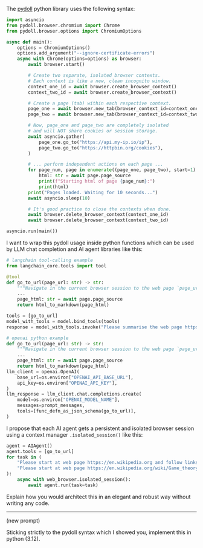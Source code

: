 The [pydoll](https://github.com/autoscrape-labs/pydoll) python library uses the following syntax:

```python
import asyncio
from pydoll.browser.chromium import Chrome
from pydoll.browser.options import ChromiumOptions

async def main():
    options = ChromiumOptions()
    options.add_argument("--ignore-certificate-errors")
    async with Chrome(options=options) as browser:
        await browser.start()

        # Create two separate, isolated browser contexts.
        # Each context is like a new, clean incognito window.
        context_one_id = await browser.create_browser_context()
        context_two_id = await browser.create_browser_context()

        # Create a page (tab) within each respective context.
        page_one = await browser.new_tab(browser_context_id=context_one_id)
        page_two = await browser.new_tab(browser_context_id=context_two_id)

        # Now, page_one and page_two are completely isolated
        # and will NOT share cookies or session storage.
        await asyncio.gather(
            page_one.go_to("https://api.my-ip.io/ip"),
            page_two.go_to("https://httpbin.org/cookies"),
        )

        # ... perform independent actions on each page ...
        for page_num, page in enumerate((page_one, page_two), start=1):
            html: str = await page.page_source
            print(f"Starting html of page {page_num}:")
            print(html)
        print("Pages loaded. Waiting for 10 seconds...")
        await asyncio.sleep(10)

        # It's good practice to close the contexts when done.
        await browser.delete_browser_context(context_one_id)
        await browser.delete_browser_context(context_two_id)

asyncio.run(main())
```

I want to wrap this pydoll usage inside python functions which can be used by LLM chat completion and AI agent libraries like this:

```python
# langchain tool-calling example
from langchain_core.tools import tool

@tool
def go_to_url(page_url: str) -> str:
    """Navigate in the current browser session to the web page `page_url`."""
    ...
    page_html: str = await page.page_source
    return html_to_markdown(page_html)

tools = [go_to_url]
model_with_tools = model.bind_tools(tools)
response = model_with_tools.invoke("Please summarise the web page https://en.wikipedia.org/wiki/Game_theory.")
```

```python
# openai python example
def go_to_url(page_url: str) -> str:
    """Navigate in the current browser session to the web page `page_url`."""
    ...
    page_html: str = await page.page_source
    return html_to_markdown(page_html)
llm_client = openai.OpenAI(
    base_url=os.environ["OPENAI_API_BASE_URL"],
    api_key=os.environ["OPENAI_API_KEY"],
)
llm_response = llm_client.chat.completions.create(
    model=os.environ["OPENAI_MODEL_NAME"],
    messages=prompt_messages,
    tools=[func_defn_as_json_schema(go_to_url)],
)
```

I propose that each AI agent gets a persistent and isolated browser session using a context manager `.isolated_session()` like this:

```python
agent = AIAgent()
agent.tools = [go_to_url]
for task in (
    "Please start at web page https://en.wikipedia.org and follow links until you find a jazz pianist.",
    "Please start at web page https://en.wikipedia.org/wiki/Game_theory and see if you can get to https://en.wikipedia.org/wiki/Pentatonic_scale just by following page links."
):
    async with web_browser.isolated_session():
        await agent.run(task=task)
```

Explain how you would architect this in an elegant and robust way without writing any code.

------------------------------------------------------------------------------------------------
(new prompt)

Sticking strictly to the pydoll syntax which I showed you, implement this in python (3.12).